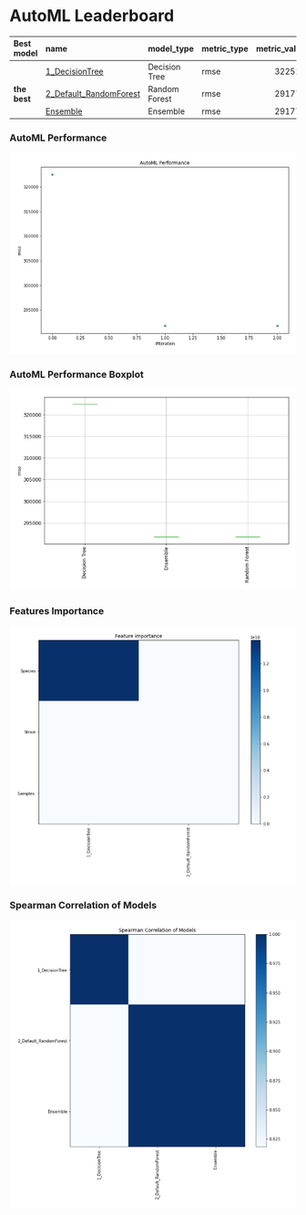 # AutoML Leaderboard

| Best model   | name                                                       | model_type    | metric_type   |   metric_value |   train_time |
|:-------------|:-----------------------------------------------------------|:--------------|:--------------|---------------:|-------------:|
|              | [1_DecisionTree](1_DecisionTree/README.md)                 | Decision Tree | rmse          |         322510 |        19.39 |
| **the best** | [2_Default_RandomForest](2_Default_RandomForest/README.md) | Random Forest | rmse          |         291771 |        11.31 |
|              | [Ensemble](Ensemble/README.md)                             | Ensemble      | rmse          |         291771 |         0.32 |

### AutoML Performance
![AutoML Performance](ldb_performance.png)

### AutoML Performance Boxplot
![AutoML Performance Boxplot](ldb_performance_boxplot.png)

### Features Importance
![features importance across models](features_heatmap.png)



### Spearman Correlation of Models
![models spearman correlation](correlation_heatmap.png)

